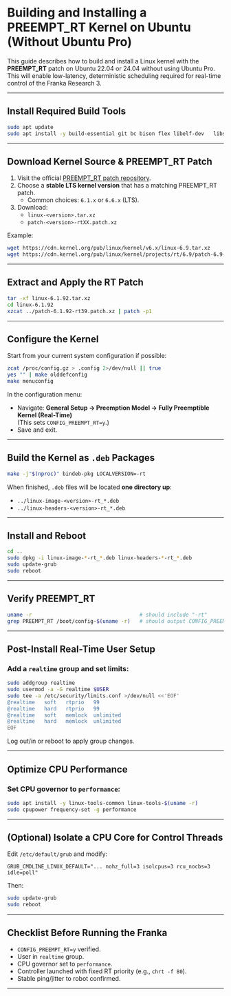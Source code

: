 # Building and Installing a PREEMPT_RT Kernel on Ubuntu (Without Ubuntu Pro)

This guide describes how to build and install a Linux kernel with the **PREEMPT_RT** patch on Ubuntu 22.04 or 24.04 without using Ubuntu Pro. This will enable low-latency, deterministic scheduling required for real-time control of the Franka Research 3.

---

## Install Required Build Tools
```bash
sudo apt update
sudo apt install -y build-essential git bc bison flex libelf-dev   libssl-dev dwarves libncurses-dev xz-utils fakeroot
```

---

## Download Kernel Source & PREEMPT_RT Patch

1. Visit the official [PREEMPT_RT patch repository](https://mirrors.edge.kernel.org/pub/linux/kernel/).
2. Choose a **stable LTS kernel version** that has a matching PREEMPT_RT patch.  
   - Common choices: `6.1.x` or `6.6.x` (LTS).
3. Download:
   - `linux-<version>.tar.xz`
   - `patch-<version>-rtXX.patch.xz`

Example:
```bash
wget https://cdn.kernel.org/pub/linux/kernel/v6.x/linux-6.9.tar.xz
wget https://cdn.kernel.org/pub/linux/kernel/projects/rt/6.9/patch-6.9-rt5.patch.xz
```

---

## Extract and Apply the RT Patch
```bash
tar -xf linux-6.1.92.tar.xz
cd linux-6.1.92
xzcat ../patch-6.1.92-rt39.patch.xz | patch -p1
```

---

## Configure the Kernel

Start from your current system configuration if possible:
```bash
zcat /proc/config.gz > .config 2>/dev/null || true
yes "" | make olddefconfig
make menuconfig
```

In the configuration menu:
- Navigate: **General Setup → Preemption Model → Fully Preemptible Kernel (Real-Time)**  
  (This sets `CONFIG_PREEMPT_RT=y`.)
- Save and exit.

---

## Build the Kernel as `.deb` Packages

```bash
make -j"$(nproc)" bindeb-pkg LOCALVERSION=-rt
```

When finished, `.deb` files will be located **one directory up**:
- `../linux-image-<version>-rt_*.deb`
- `../linux-headers-<version>-rt_*.deb`

---

## Install and Reboot
```bash
cd ..
sudo dpkg -i linux-image-*-rt_*.deb linux-headers-*-rt_*.deb
sudo update-grub
sudo reboot
```

---

## Verify PREEMPT_RT
```bash
uname -r                                   # should include "-rt"
grep PREEMPT_RT /boot/config-$(uname -r)   # should output CONFIG_PREEMPT_RT=y
```

---

## Post-Install Real-Time User Setup

### Add a `realtime` group and set limits:
```bash
sudo addgroup realtime
sudo usermod -a -G realtime $USER
sudo tee -a /etc/security/limits.conf >/dev/null <<'EOF'
@realtime   soft   rtprio   99
@realtime   hard   rtprio   99
@realtime   soft   memlock  unlimited
@realtime   hard   memlock  unlimited
EOF
```
Log out/in or reboot to apply group changes.

---

## Optimize CPU Performance

### Set CPU governor to `performance`:
```bash
sudo apt install -y linux-tools-common linux-tools-$(uname -r)
sudo cpupower frequency-set -g performance
```

---

## (Optional) Isolate a CPU Core for Control Threads
Edit `/etc/default/grub` and modify:
```
GRUB_CMDLINE_LINUX_DEFAULT="... nohz_full=3 isolcpus=3 rcu_nocbs=3 idle=poll"
```
Then:
```bash
sudo update-grub
sudo reboot
```

---

## Checklist Before Running the Franka
- `CONFIG_PREEMPT_RT=y` verified.
- User in `realtime` group.
- CPU governor set to `performance`.
- Controller launched with fixed RT priority (e.g., `chrt -f 80`).
- Stable ping/jitter to robot confirmed.

---
